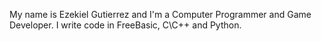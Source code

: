 
My name is Ezekiel Gutierrez and I'm a Computer Programmer and Game Developer.
I write code in FreeBasic, C\C++ and Python.

